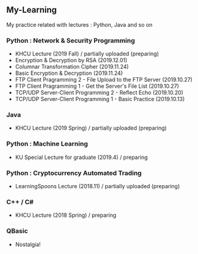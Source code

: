 ## My-Learning
My practice related with lectures : Python, Java and so on

### Python : Network & Security Programming
- KHCU Lecture (2019 Fall) / partially uploaded (preparing)
- Encryption & Decryption by RSA (2019.12.01)
- Columnar Transformation Cipher (2019.11.24)
- Basic Encryption & Decryption (2019.11.24)
- FTP Client Pragramming 2 - File Upload to the FTP Server (2019.10.27)
- FTP Client Pragramming 1 - Get the Server's File List (2019.10.27)
- TCP/UDP Server-Client Programming 2 - Reflect Echo (2019.10.20)
- TCP/UDP Server-Client Programming 1 - Basic Practice (2019.10.13)

### Java
- KHCU Lecture (2019 Spring) / partially uploaded (preparing)

### Python : Machine Learning
- KU Special Lecture for graduate (2019.4) / preparing

### Python : Cryptocurrency Automated Trading
- LearningSpoons Lecture (2018.11) / partially uploaded (preparing)

### C++ / C#
- KHCU Lecture (2018 Spring) / preparing

### QBasic
- Nostalgia!

